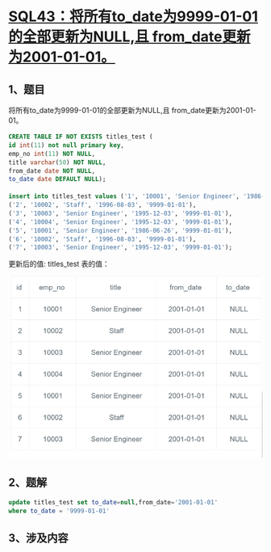 # [SQL43：将所有to_date为9999-01-01的全部更新为NULL,且 from_date更新为2001-01-01。](https://www.nowcoder.com/practice/859f28f43496404886a77600ea68ef59?tpId=82&&tqId=29811&rp=1&ru=/ta/sql&qru=/ta/sql/question-ranking)

## 1、题目

将所有to_date为9999-01-01的全部更新为NULL,且 from_date更新为2001-01-01。

```sql
CREATE TABLE IF NOT EXISTS titles_test (
id int(11) not null primary key,
emp_no int(11) NOT NULL,
title varchar(50) NOT NULL,
from_date date NOT NULL,
to_date date DEFAULT NULL);

insert into titles_test values ('1', '10001', 'Senior Engineer', '1986-06-26', '9999-01-01'),
('2', '10002', 'Staff', '1996-08-03', '9999-01-01'),
('3', '10003', 'Senior Engineer', '1995-12-03', '9999-01-01'),
('4', '10004', 'Senior Engineer', '1995-12-03', '9999-01-01'),
('5', '10001', 'Senior Engineer', '1986-06-26', '9999-01-01'),
('6', '10002', 'Staff', '1996-08-03', '9999-01-01'),
('7', '10003', 'Senior Engineer', '1995-12-03', '9999-01-01');
```

更新后的值:
titles_test 表的值：

![SQL43](./image/SQL43.png)


## 2、题解


```sql
update titles_test set to_date=null,from_date='2001-01-01' 
where to_date = '9999-01-01'
```

## 3、涉及内容